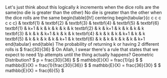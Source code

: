 Let's just think about this logically
$k$ increments when the dice rolls are the same(no die is greater than the other)
No die is greater than the other when the dice rolls are the same
begin{table}[h!]
centering
begin{tabular}{c c c c c c c}
& textbf{1} & textbf{2} & textbf{3} & textbf{4} & textbf{5} & textbf{6}
textbf{1} & k+1 & k & k & k & k & k
textbf{2} & k & k+1 & k & k & k & k
textbf{3} & k & k & k+1 & k & k & k
textbf{4} & k & k & k & k+1 & k & k
textbf{5} & k & k & k & k & k+1 & k
textbf{6} & k & k & k & k & k & k+1
end{tabular}
end{table}
The probability of returning k or having 2 different rolls is $ frac{30}{36} $
On Allah, I swear there's a rule that states that we expect to need 1/p attempts until the thing actually happens? Geometric Distribution?
$ p = frac{30}{36} $
$ mathbb{E}(X) = frac{1}{p} $
$ mathbb{E}(X) = frac{1}{frac{30}{36}} $
$ mathbb{E}(X) = frac{36}{30} $
$ mathbb{E}(X) = frac{6}{5} $
